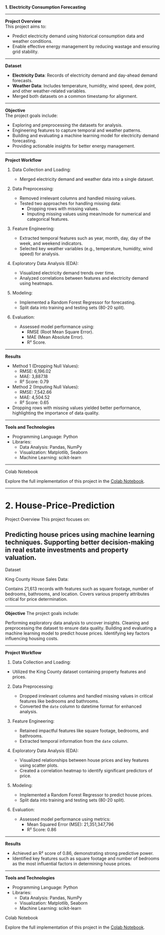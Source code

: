 **1. Electricity Consumption Forecasting**

---

**Project Overview**  
This project aims to:  
- Predict electricity demand using historical consumption data and weather conditions.  
- Enable effective energy management by reducing wastage and ensuring grid stability.

---

**Dataset**  
- **Electricity Data**: Records of electricity demand and day-ahead demand forecasts.  
- **Weather Data**: Includes temperature, humidity, wind speed, dew point, and other weather-related variables.  
- Merged both datasets on a common timestamp for alignment.  

---

**Objective**  
The project goals include:  
- Exploring and preprocessing the datasets for analysis.  
- Engineering features to capture temporal and weather patterns.  
- Building and evaluating a machine learning model for electricity demand forecasting.  
- Providing actionable insights for better energy management.  

---

**Project Workflow**  
1. Data Collection and Loading:  
   - Merged electricity demand and weather data into a single dataset.  

2. Data Preprocessing:  
   - Removed irrelevant columns and handled missing values.  
   - Tested two approaches for handling missing data:  
     - Dropping rows with missing values.  
     - Imputing missing values using mean/mode for numerical and categorical features.  

3. Feature Engineering:  
   - Extracted temporal features such as year, month, day, day of the week, and weekend indicators.  
   - Selected key weather variables (e.g., temperature, humidity, wind speed) for analysis.  

4. Exploratory Data Analysis (EDA):  
   - Visualized electricity demand trends over time.  
   - Analyzed correlations between features and electricity demand using heatmaps.  

5. Modeling:  
   - Implemented a Random Forest Regressor for forecasting.  
   - Split data into training and testing sets (80-20 split).  

6. Evaluation:  
   - Assessed model performance using:  
     - RMSE (Root Mean Square Error).  
     - MAE (Mean Absolute Error).  
     - R² Score.

---

**Results**
- Method 1 (Dropping Null Values):  
  - RMSE: 6,196.02  
  - MAE: 3,887.18  
  - R² Score: 0.79  
- Method 2 (Imputing Null Values):  
  - RMSE: 7,542.66  
  - MAE: 4,504.52  
  - R² Score: 0.65  
- Dropping rows with missing values yielded better performance, highlighting the importance of data quality.  

---

**Tools and Technologies**
- Programming Language: Python  
- Libraries:  
  - Data Analysis: Pandas, NumPy  
  - Visualization: Matplotlib, Seaborn  
  - Machine Learning: scikit-learn  

---

Colab Notebook

   Explore the full implementation of this project in the [Colab Notebook](https://colab.research.google.com/drive/1k4mq1GoxqfHP9u5bVxv2W0Gegzd3QbBm?usp=sharing).

 ---

# 2. House-Price-Prediction
Project Overview
This project focuses on:

 Predicting house prices using machine learning techniques.
 Supporting better decision-making in real estate investments and property valuation.
---

Dataset

  King County House Sales Data:

   Contains 21,613 records with features such as square footage, number of bedrooms, bathrooms, and location.
   Covers various property attributes critical for price determination.

---

**Objective**
The project goals include:

   Performing exploratory data analysis to uncover insights.
   Cleaning and preprocessing the dataset to ensure data quality.
   Building and evaluating a machine learning model to predict house prices.
   Identifying key factors influencing housing costs.

---

**Project Workflow**

  1. Data Collection and Loading:  
   - Utilized the King County dataset containing property features and prices.  

2. Data Preprocessing:  
   - Dropped irrelevant columns and handled missing values in critical features like bedrooms and bathrooms.  
   - Converted the `date` column to datetime format for enhanced analysis.  

3. Feature Engineering:  
   - Retained impactful features like square footage, bedrooms, and bathrooms.  
   - Extracted temporal information from the `date` column.  

4. Exploratory Data Analysis (EDA):  
   - Visualized relationships between house prices and key features using scatter plots.  
   - Created a correlation heatmap to identify significant predictors of price.  

5. Modeling:  
   - Implemented a Random Forest Regressor to predict house prices.  
   - Split data into training and testing sets (80-20 split).  

6. Evaluation:  
   - Assessed model performance using metrics:  
     - Mean Squared Error (MSE): 21,351,347,796  
     - R² Score: 0.86  

---

**Results**

- Achieved an R² score of 0.86, demonstrating strong predictive power.  
- Identified key features such as square footage and number of bedrooms as the most influential factors in determining house prices. 

---

**Tools and Technologies**

- Programming Language: Python  
- Libraries:  
  - Data Analysis: Pandas, NumPy  
  - Visualization: Matplotlib, Seaborn  
  - Machine Learning: scikit-learn
 
Colab Notebook

   Explore the full implementation of this project in the [Colab Notebook](https://colab.research.google.com/drive/18DbCWPpkjYvJ7xinQU74vJtjFwE-eNjV?usp=sharing).

